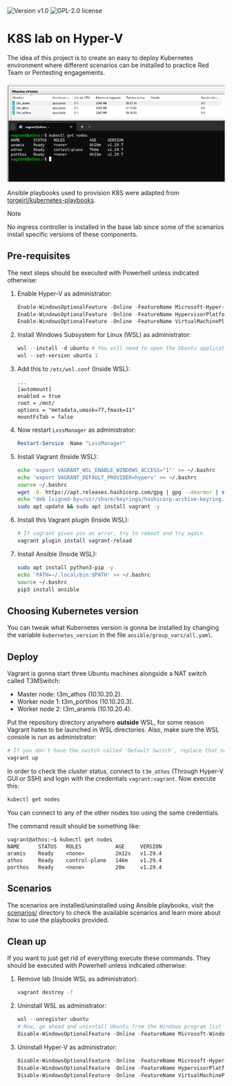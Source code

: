 <img alt="Version v1.0" src="https://img.shields.io/badge/version-v1.0-blue?style=for-the-badge"> <img alt="GPL-2.0 license" src="https://img.shields.io/github/license/anthares101/the3musketeers-k8s-lab-hyperv?style=for-the-badge">

# K8S lab on Hyper-V

The idea of this project is to create an easy to deploy Kubernetes environment where different scenarios can be installed to practice Red Team or Pentesting engagements.

![Image of the lab up and running](./static/lab-ready.png)

Ansible playbooks used to provision K8S were adapted from [torgeirl/kubernetes-playbooks](https://github.com/torgeirl/kubernetes-playbooks).

> [!NOTE]
> No ingress controller is installed in the base lab since some of the scenarios install specific versions of these components.

## Pre-requisites

The next steps should be executed with Powerhell unless indicated otherwise:

1. Enable Hyper-V as administrator:
   ```powershell
   Enable-WindowsOptionalFeature -Online -FeatureName Microsoft-Hyper-V-All
   Enable-WindowsOptionalFeature -Online -FeatureName HypervisorPlatform
   Enable-WindowsOptionalFeature -Online -FeatureName VirtualMachinePlatform
   ```
2. Install Windows Subsystem for Linux (WSL) as administrator:
   ```powershell
   wsl --install -d ubuntu # You will need to open the Ubuntu application after this command to complete the installation
   wsl --set-version ubuntu 1
   ```
3. Add this to `/etc/wsl.conf` (Inside WSL):
   ```
   ...
   [automount]
   enabled = true
   root = /mnt/
   options = "metadata,umask=77,fmask=11"
   mountFsTab = false
   ```
4. Now restart `LxssManager` as administrator:
   ```powershell
   Restart-Service -Name "LxssManager"
   ```
5. Install Vagrant (Inside WSL):
   ```bash
   echo 'export VAGRANT_WSL_ENABLE_WINDOWS_ACCESS="1"' >> ~/.bashrc
   echo 'export VAGRANT_DEFAULT_PROVIDER=hyperv' >> ~/.bashrc
   source ~/.bashrc
   wget -O- https://apt.releases.hashicorp.com/gpg | gpg --dearmor | sudo tee /usr/share/keyrings/hashicorp-archive-keyring.gpg
   echo "deb [signed-by=/usr/share/keyrings/hashicorp-archive-keyring.gpg] https://apt.releases.hashicorp.com $(lsb_release -cs) main" | sudo tee /etc/apt/sources.list.d/hashicorp.list
   sudo apt update && sudo apt install vagrant -y
   ```
6. Install this Vagrant plugin (Inside WSL):
   ```bash
   # If vagrant gives you an error, try to reboot and try again
   vagrant plugin install vagrant-reload
   ```
7. Install Ansible (Inside WSL):
   ```bash
   sudo apt install python3-pip -y
   echo 'PATH=~/.local/bin:$PATH' >> ~/.bashrc
   source ~/.bashrc
   pip3 install ansible
   ```

## Choosing Kubernetes version

You can tweak what Kubernetes version is gonna be installed by changing the variable `kubernetes_version` in the file `ansible/group_vars/all.yaml`.

## Deploy

Vagrant is gonna start three Ubuntu machines alongside a NAT switch called T3MSwitch:
- Master node: t3m_athos (10.10.20.2).
- Worker node 1: t3m_porthos (10.10.20.3).
- Worker node 2: t3m_aramis (10.10.20.4).

Put the repository directory anywhere **outside** WSL, for some reason Vagrant hates to be launched in WSL directories. Also, make sure the WSL console is run as administrator:
```bash
# If you don't have the switch called 'Default Switch', replace that name from the Vagrantfile and use any other switch with a DHCP server attached
vagrant up
```

In order to check the cluster status, connect to `t3m_athos` (Through Hyper-V GUI or SSH) and login with the credentials `vagrant:vagrant`. Now execute this:
```bash
kubectl get nodes
```
You can connect to any of the other nodes too using the same credentials.

The command result should be something like:
```
vagrant@athos:~$ kubectl get nodes
NAME      STATUS   ROLES           AGE     VERSION
aramis    Ready    <none>          2m12s   v1.29.4
athos     Ready    control-plane   146m    v1.29.4
porthos   Ready    <none>          20m     v1.29.4
```

## Scenarios

The scenarios are installed/uninstalled using Ansible playbooks, visit the [scenarios/](scenarios/) directory to check the available scenarios and learn more about how to use the playbooks provided.

## Clean up

If you want to just get rid of everything execute these commands. They should be executed with Powerhell unless indicated otherwise:

1. Remove lab (Inside WSL as administrator):
   ```bash
   vagrant destroy -f
   ```
2. Uninstall WSL as administrator:
   ```powershell
   wsl --unregister ubuntu
   # Now, go ahead and uninstall Ubuntu from the Windows program list
   Disable-WindowsOptionalFeature -Online -FeatureName Microsoft-Windows-Subsystem-Linux
   ```  
3. Uninstall Hyper-V as administrator:
   ```powershell
   Disable-WindowsOptionalFeature -Online -FeatureName Microsoft-Hyper-V-All
   Disable-WindowsOptionalFeature -Online -FeatureName HypervisorPlatform
   Disable-WindowsOptionalFeature -Online -FeatureName VirtualMachinePlatform
   ```
